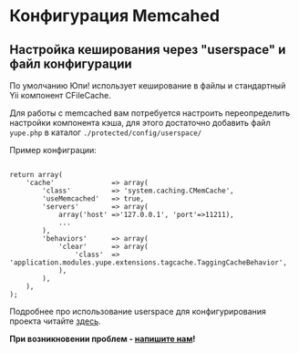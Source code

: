 # Конфигурация Memcahed #

## Настройка кеширования через "userspace" и файл конфигурации ##

По умолчанию Юпи! использует кеширование в файлы и стандартный Yii компонент CFileCache.

Для работы с memcached вам потребуется настроить переопределить настройки компонента кэша, для этого достаточно добавить файл
`yupe.php` в каталог `./protected/config/userspace/`


Пример конфиграции:

<pre><code class="php">
return array(
    'cache'              => array(
        'class'          => 'system.caching.CMemCache',
        'useMemcached'   => true,
        'servers'        => array(
            array('host' =>'127.0.0.1', 'port'=>11211),
            ...
        ),
        'behaviors'      => array(
            'clear'      => array(
                'class'  => 'application.modules.yupe.extensions.tagcache.TaggingCacheBehavior',
            ),
        ),
    ),
);
</code></pre>

Подробнее про использование userspace для конфигурирования проекта читайте [здесь](https://yupe.ru/docs/yupe/userspace.config.html).


**При возникновении проблем - [напишите нам](http://amylabs.ru/contact)!**